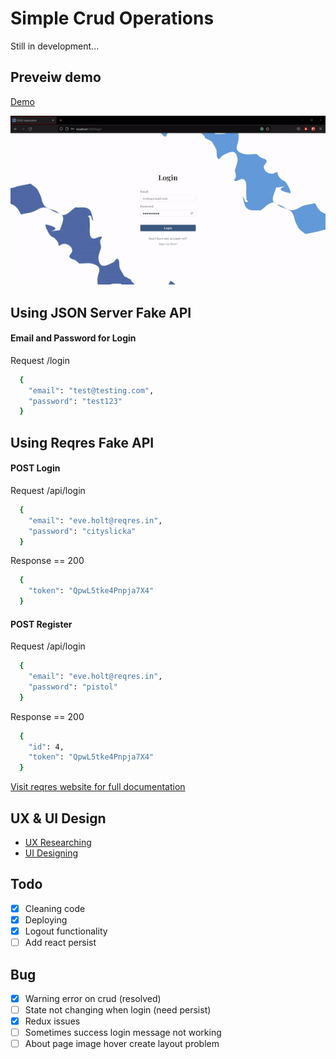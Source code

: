 # Simple Crud Operations
Still in development...
## Preveiw demo 
[Demo](https://falzee.github.io/simple-crud-operation/)
<p align="center">
  <img src="https://github.com/falzee/simple-crud-operation/blob/master/src/images/testing%20prtototype%20demo.gif" alt="animated" />
</p>

## Using JSON Server Fake API
#### Email and Password for Login
Request /login
```bash
  {
    "email": "test@testing.com",
    "password": "test123"
  }
```

## Using Reqres Fake API
#### POST Login 
Request /api/login
```bash
  {
    "email": "eve.holt@reqres.in",
    "password": "cityslicka"
  }
```
Response == 200
```bash
  {
    "token": "QpwL5tke4Pnpja7X4"
  }
```
#### POST Register
Request /api/login
```bash
  {
    "email": "eve.holt@reqres.in",
    "password": "pistol"
  }
```
Response == 200
```bash
  {
    "id": 4,
    "token": "QpwL5tke4Pnpja7X4"
  }
```
[Visit reqres website for full documentation](https://reqres.in/)

## UX & UI Design
- [UX Researching](https://miro.com/app/board/uXjVPa1tA5E=/?share_link_id=449751157116)
- [UI Designing](https://www.figma.com/file/SfngNwfTRTIguyzhYF7BuV/Prototype-2-Log%2FReg%5BUI%5D)

## Todo
- [x] Cleaning code
- [x] Deploying
- [x] Logout functionality
- [ ] Add react persist

## Bug
- [x] Warning error on crud (resolved)
- [ ] State not changing when login (need persist)
- [x] Redux issues
- [ ] Sometimes success login message not working
- [ ] About page image hover create layout problem
